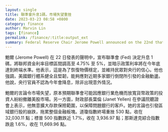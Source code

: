 ```yaml
---
layout: single
title: 聯準會升息1碼，市場失望重挫
date: 2023-03-23 08:58 +0800
category: finance
author: Marvin Lin
tags: [finance]
permalink: /finance/:title:output_ext
summary: Federal Reserve Chair Jerome Powell announced on the 22nd that the Fed has decided to raise interest rates by 1 basis point, adjusting the federal funds rate target range to 4.75% to 5%, and indicating that policy rates will reach a terminal level by the end of the year. Powell stated that this was to restore price stability and maintain public confidence in the central bank, and emphasized that the US banking system is sound and resilient enough to handle recent financial turmoil caused by multiple bank failures. His remarks disappointed the market, as investors who had expected the Fed to loosen monetary policy in response to the banking crisis began withdrawing from the US stock market. Meanwhile, Treasury Secretary Janet Yellen stated at a Senate hearing that she had no intention of expanding deposit insurance coverage to protect customers of troubled banks, which also triggered a sell-off in regional bank stocks and dragged down the entire financial sector. The Dow Jones Industrial Average fell 530 points to close at 32,030.11, the S&P 500 index fell nearly 1.7% to close at 3,936.97, and the Nasdaq Composite Index fell more than 1.6% to close at 11,669.96.
---
```


鮑爾 (Jerome Powell) 在 22 日發表的聲明中，宣布聯準會 (Fed) 決定升息 1 碼，將聯邦資金利率目標區間調高至 4.75% 至 5%，並暗示政策利率將在今年底達到終端水準。他表示，這是為了恢復物價穩定，並維持民眾對央行的信心。他也強調，美國銀行體系健全且堅韌，能夠應對近期多家銀行倒閉所引發的金融動盪。他說，央行官員不認為今年會降息，除非出現意外情況。

鮑爾的言論令市場失望，原本預期聯準會可能因應銀行業危機而放寬貨幣政策的投資人紛紛撤離美股市場。另一方面，財政部長葉倫 (Janet Yellen) 在參議院聽證會上表示，他無意擴大存款保險範圍，以保障問題銀行的客戶。她的言論也引發區域銀行股的崩跌，拖累整個金融板塊。道瓊指數終場重挫 530 點，收在 32,030.11 點；標普 500 指數跌近 1.7%，收在 3,936.97 點；那斯達克綜合指數跌逾 1.6%，收在 11,669.96 點。